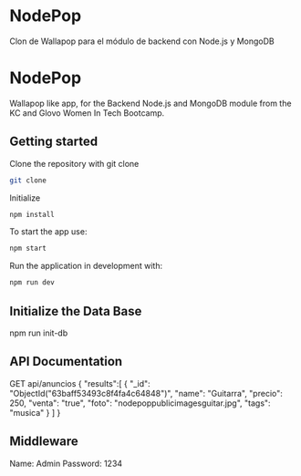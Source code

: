 # NodePop
Clon de Wallapop para el módulo de backend con Node.js y MongoDB
# NodePop
Wallapop like app, for the Backend Node.js and MongoDB module from the KC and Glovo Women In Tech Bootcamp.


## Getting started
Clone the repository with git clone

```sh
git clone
```

Initialize

```sh
npm install
```
To start the app use:

```sh
npm start
```
Run the application in development with:

```sh
npm run dev
```

## Initialize the Data Base

npm run init-db
## API Documentation

GET api/anuncios
{
    "results":[
        {
            "_id": "ObjectId(\"63baff53493c8f4fa4c64848\")",
            "name": "Guitarra",
            "precio": 250,
            "venta": "true",
            "foto": "nodepoppublicimagesguitar.jpg",
            "tags": "musica"
        }
    ]
}

## Middleware
Name: Admin
Password: 1234
